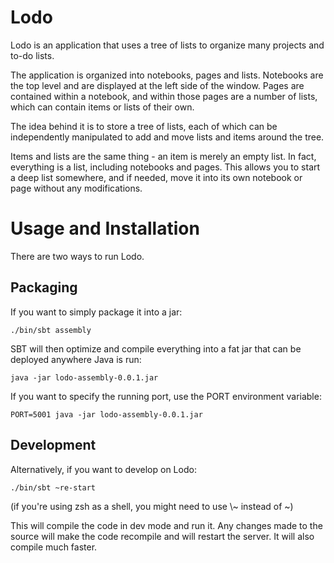 # Lodo

Lodo is an application that uses a tree of lists to organize many projects and to-do lists.

The application is organized into notebooks, pages and lists. Notebooks are the top level and
are displayed at the left side of the window. Pages are contained within a notebook, and within
those pages are a number of lists, which can contain items or lists of their own.

The idea behind it is to store a tree of lists, each of which can be independently manipulated to
add and move lists and items around the tree.

Items and lists are the same thing - an item is merely an empty list. In fact, everything is a list,
including notebooks and pages. This allows you to start a deep list somewhere, and if needed, move it
into its own notebook or page without any modifications.

# Usage and Installation

There are two ways to run Lodo.

## Packaging
If you want to simply package it into a jar:

    ./bin/sbt assembly

SBT will then optimize and compile everything into a fat jar that can be deployed anywhere Java is run:

    java -jar lodo-assembly-0.0.1.jar

If you want to specify the running port, use the PORT environment variable:

    PORT=5001 java -jar lodo-assembly-0.0.1.jar


## Development
Alternatively, if you want to develop on Lodo:

    ./bin/sbt ~re-start

(if you're using zsh as a shell, you might need to use \\~ instead of ~)

This will compile the code in dev mode and run it. Any changes made to the source will make
the code recompile and will restart the server. It will also compile much faster.